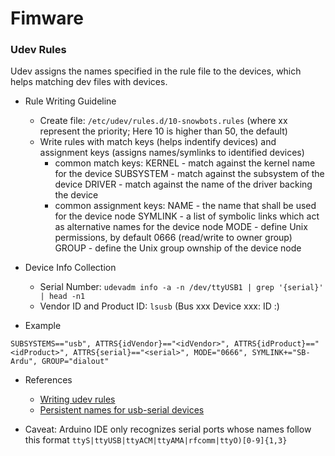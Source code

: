 # Fimware

### Udev Rules

Udev assigns the names specified in the rule file to the devices, which helps matching dev files with devices.

- Rule Writing Guideline
	- Create file: `/etc/udev/rules.d/10-snowbots.rules` (where xx represent the priority; Here 10 is higher than 50, the default)
	- Write rules with match keys (helps indentify devices) and assignment keys (assigns names/symlinks to identified devices)
	    - common match keys: 
	    	KERNEL - match against the kernel name for the device
	    	SUBSYSTEM - match against the subsystem of the device
	    	DRIVER - match against the name of the driver backing the device
	    - common assignment keys:
	    	NAME - the name that shall be used for the device node
	    	SYMLINK - a list of symbolic links which act as alternative names for the device node
	    	MODE - define Unix permissions, by default 0666 (read/write to owner group)
	    	GROUP - define the Unix group ownship of the device node

- Device Info Collection
	- Serial Number: `udevadm info -a -n /dev/ttyUSB1 | grep '{serial}' | head -n1`
	- Vendor ID and Product ID: `lsusb` (Bus xxx Device xxx: ID <Vendor>:<Product>)

- Example
```
SUBSYSTEMS=="usb", ATTRS{idVendor}=="<idVendor>", ATTRS{idProduct}=="<idProduct>", ATTRS{serial}=="<serial>", MODE="0666", SYMLINK+="SB-Ardu", GROUP="dialout"
```

- References
	- [Writing udev rules](http://www.reactivated.net/writing_udev_rules.html)
	- [Persistent names for usb-serial devices](http://hintshop.ludvig.co.nz/show/persistent-names-usb-serial-devices/)

- Caveat: Arduino IDE only recognizes serial ports whose names follow this format `ttyS|ttyUSB|ttyACM|ttyAMA|rfcomm|ttyO)[0-9]{1,3}`

